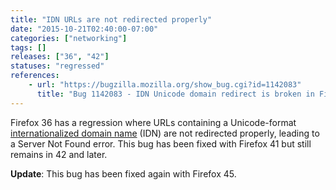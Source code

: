 ```yaml
---
title: "IDN URLs are not redirected properly"
date: "2015-10-21T02:40:00-07:00"
categories: ["networking"]
tags: []
releases: ["36", "42"]
statuses: "regressed"
references:
    - url: "https://bugzilla.mozilla.org/show_bug.cgi?id=1142083"
      title: "Bug 1142083 - IDN Unicode domain redirect is broken in Firefox 36/37/38"
---
```

Firefox 36 has a regression where URLs containing a Unicode-format [internationalized domain name](https://en.wikipedia.org/wiki/Internationalized_domain_name) (IDN) are not redirected properly, leading to a Server Not Found error. This bug has been fixed with Firefox 41 but still remains in 42 and later.

**Update**: This bug has been fixed again with Firefox 45.

